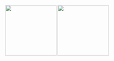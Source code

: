 <p align="center" height="240">
  <img height="160" src="https://github-readme-stats-one-bice.vercel.app/api?username=donvju&show_icons=true" />
  <img height="160" src="https://github-readme-stats.vercel.app/api/top-langs/?username=donvju&count_private=true&show_icons=true&hide_border=false&layout=compact"/>
</p>
